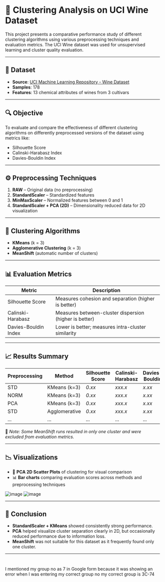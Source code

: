 # 🍷 Clustering Analysis on UCI Wine Dataset

This project presents a comparative performance study of different clustering algorithms using various preprocessing techniques and evaluation metrics. The UCI Wine dataset was used for unsupervised learning and cluster quality evaluation.

---

## 📁 Dataset
- **Source**: [UCI Machine Learning Repository - Wine Dataset](https://archive.ics.uci.edu/ml/datasets/wine)
- **Samples**: 178
- **Features**: 13 chemical attributes of wines from 3 cultivars

---

## 🔍 Objective
To evaluate and compare the effectiveness of different clustering algorithms on differently preprocessed versions of the dataset using metrics like:
- Silhouette Score
- Calinski-Harabasz Index
- Davies-Bouldin Index

---

## ⚙️ Preprocessing Techniques

1. **RAW** – Original data (no preprocessing)
2. **StandardScaler** – Standardized features
3. **MinMaxScaler** – Normalized features between 0 and 1
4. **StandardScaler + PCA (2D)** – Dimensionality reduced data for 2D visualization

---

## 🤖 Clustering Algorithms

- **KMeans** (k = 3)
- **Agglomerative Clustering** (k = 3)
- **MeanShift** (automatic number of clusters)

---

## 📊 Evaluation Metrics

| Metric               | Description |
|----------------------|-------------|
| Silhouette Score     | Measures cohesion and separation (higher is better) |
| Calinski-Harabasz    | Measures between-cluster dispersion (higher is better) |
| Davies-Bouldin Index | Lower is better; measures intra-cluster similarity |

---

## 📈 Results Summary

| Preprocessing | Method            | Silhouette Score | Calinski-Harabasz | Davies-Bouldin |
|---------------|-------------------|------------------|-------------------|----------------|
| STD           | KMeans (k=3)      | *0.xx*           | *xxx.x*           | *x.xx*         |
| NORM          | KMeans (k=3)      | *0.xx*           | *xxx.x*           | *x.xx*         |
| PCA           | KMeans (k=3)      | *0.xx*           | *xxx.x*           | *x.xx*         |
| STD           | Agglomerative     | *0.xx*           | *xxx.x*           | *x.xx*         |
| ...           | ...               | ...              | ...               | ...            |

📌 *Note: Some MeanShift runs resulted in only one cluster and were excluded from evaluation metrics.*

---

## 📉 Visualizations

- 📌 **PCA 2D Scatter Plots** of clustering for visual comparison
- 📊 **Bar charts** comparing evaluation scores across methods and preprocessing techniques



![image](https://github.com/user-attachments/assets/185a6b5b-d737-46a2-9cbe-5486cdb8b599)
![image](https://github.com/user-attachments/assets/8851f600-dbf6-438c-89dc-f5878ed5c382)



---

## 🧠 Conclusion

- **StandardScaler + KMeans** showed consistently strong performance.
- **PCA** helped visualize cluster separation clearly in 2D, but occasionally reduced performance due to information loss.
- **MeanShift** was not suitable for this dataset as it frequently found only one cluster.

---


# 
I mentioned my group no as 7 in Google form because it was showing an error when I was entering my correct group no my correct group is 3C-74
